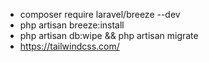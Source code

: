 - composer require laravel/breeze --dev
- php artisan breeze:install
- php artisan db:wipe && php artisan migrate
- https://tailwindcss.com/